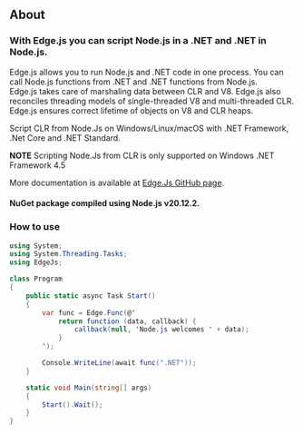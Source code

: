 ## About

### With Edge.js you can script Node.js in a .NET and .NET in Node.js.  

Edge.js allows you to run Node.js and .NET code in one process. You can call Node.js functions from .NET and .NET functions from Node.js.  
Edge.js takes care of marshaling data between CLR and V8. Edge.js also reconciles threading models of single-threaded V8 and multi-threaded CLR. Edge.js ensures correct lifetime of objects on V8 and CLR heaps.  

Script CLR from Node.Js on Windows/Linux/macOS with .NET Framework, .Net Core and .NET Standard.

**NOTE** Scripting Node.Js from CLR is only supported on Windows .NET Framework 4.5

More documentation is available at [Edge.Js GitHub page](https://github.com/agracio/edge-js).

#### NuGet package compiled using Node.js v20.12.2. 

### How to use

```cs
using System;
using System.Threading.Tasks;
using EdgeJs;

class Program
{
    public static async Task Start()
    {
        var func = Edge.Func(@"
            return function (data, callback) {
                callback(null, 'Node.js welcomes ' + data);
            }
        ");

        Console.WriteLine(await func(".NET"));
    }

    static void Main(string[] args)
    {
        Start().Wait();
    }
}

```